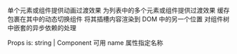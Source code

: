 <!--
单页面应用（SPA）
通俗一点说就是指只有一个主页面的应用，浏览器一开始要加载所有必须的 html, js, css。所有的页面内容都包含在这个所谓的主页面中。但在写的时候，还是会分开写（页面片段），然后在交互的时候由路由程序动态载入，单页面的页面跳转，仅刷新局部资源。多应用于pc端。

多页面（MPA）
指一个应用中有多个页面，页面跳转时是整页刷新


单页面(Single-Page application)的优点：
用户体验好，快，内容的改变不需要重新加载整个页面，基于这一点spa对服务器压力较小；前后端分离；页面效果会比较炫酷（比如切换页面内容时的专场动画）。

单页面缺点：
不利于seo；导航不可用，如果一定要导航需要自行实现前进、后退。（由于是单页面不能用浏览器的前进后退功能，所以需要自己建立堆栈管理）；初次加载时耗时多；页面复杂度提高很多
-->

<!-- 文件基本写法
        <template>
            <div class="example">{{ msg }}</div>
        </template>

        <script>
            export default {
                data() {
                    return {
                        msg: 'Hello world!'
                    }
                }
            }
        </script>

        <style>
            .example {
            color: red;
            }
        </style>

        <custom1>
            This could be e.g. documentation for the component.
        </custom1>

     单文件组件 (SFC)，*.vue 作为文件扩展名，三种顶层语言块： <template>、<script>、<style>以及一些其他的自定义块
        <template>：最顶层只能有一个，变量双大括号语法 mustache
        <script>最顶层也是一个(<script setup>除外)
        <style>可以包含多个，每个可以有scoped活module attribute
        自定义块：第三方包的如<i18n>或自定义的块
 -->

 <!-- 
    递归组件自引用
    一个名为 FooBar.vue 的组件可以<FooBar/> 引用自己
  -->

 <!-- 动态组件
    <script setup>
        import Foo from './Foo.vue'
        import Bar from './Bar.vue'
    </script>
    <template>
    <component :is="Foo" />
    <component :is="someCondition ? Foo : Bar" />
    </template>
-->

<!-- css功能
    <style scoped>
        scoped限制样式在当前组件中使用
        .example {
            color: red;
        }
        深度选择器 可以更深影响到子组件
        .child :deep(.b){
            color: red;
        }
        插槽选择器 :slotted
        :slotted(div) {
        color: red;
        }
        全局选择器
        :global(.red) {
            color: red;
        }
    </style>
    可以混用 <style> <style scoped>


    Class与style
 -->
<!--
cssModules
    CSS class 作为 $style 对象暴露给组件
    <template>
        <p :class="$style.red">This should be red</p>
    </template>

    <style module>
        .red {
            color: red;
        }
    </style>

    module attribute还可以自定义名字，如为<style module='a'>，组件引用就<p :class="a.red">
    组合式 API用useCssModule实现

css中可以支持v-bind css函授将值链接到动态状态值

    <template>
        <p>hello</p>
    </template>
    <script setup>
        const theme = {
            color: 'red'
        }
    </script>
    <style scoped>
        p {
            color: v-bind('theme.color');
        }
    </style>
 -->

<!--
    生命周期函数
        渲染时
            beforeCreate
            created
            含有预编译模版
                beforeMount  组合式onBeforeMount
                mounted     组合式onMounted
        重绘时
            beforeUpdate    组合式 onBeforeUpdate
            updated         组合式onUpdated
        销毁时
            beforeUnmount   组合式onBeforeMount
            unmounted       组合式onUnmounted

            errorCaptured   组合式onErrorCaptured
    <KeepAlive>   特有
        组件被移除时
            deactivated     组合式onDeactivated
        组件插入dom时
            activated       组合式onActivated
    服务端渲染
        渲染之前
            serverPrefetch  组合式onServerPrefetch


    简述Vue 子组件和父组件执行顺序 ？
        加载渲染过程：
            1.父组件 beforeCreate
            2.父组件 created
            3.父组件 beforeMount
                4.子组件 beforeCreate
                5.子组件 created
                6.子组件 beforeMount
                7.子组件 mounted
            8.父组件 mounted
        更新过程：
            1. 父组件 beforeUpdate
                2.子组件 beforeUpdate
                3.子组件 updated
            4.父组件 updated
        销毁过程：
            1. 父组件 beforeDestroy
                2.子组件 beforeDestroy
                3.子组件 destroyed
            4.父组件 destorye
-->

<!-- 内置组件 -->

<Transition> 单个元素或组件提供动画过渡效果
<TransitionGroup> 为列表中的多个元素或组件提供过渡效果
<KeepAlive> 缓存包裹在其中的动态切换组件
<Teleport> 将其插槽内容渲染到 DOM 中的另一个位置
<Suspense> 对组件树中嵌套的异步依赖的处理

<!-- 内置特殊元素 -->

<component> Props is: string | Component
<slot> 可用 name 属性指定名称
<template> 顶层标签中的<template>不支持指令，其他支持 v-if v-else-if v-else v-for v-slot key 值

<!-- 两种写法

选项式
        <script>
            export default {
                data() {
                    return {
                        msg: 'Hello world!'
                    }
                }
            }
        </script>

组合式  setup   配合响应式api使用
        <script setup>
            import { ref } from 'vue'；
            const msg=ref(Hello world!')
        </script>
    在非单文件或选项式中使用组合式时，可以使用setup()
        <script>
            import { ref } from 'vue'；
            export default {
                setup() {
                    const msg=ref(Hello world!')
                    return {
                        msg
                    }
                }
            }
        </script>



        顶层的绑定会被暴露给模板

        优点：
            1 更少的样板内容，更简洁的代码
            2 能够使用纯 TypeScript 声明 props 和自定义事件。
            3 其模板会被编译成同一作用域内的渲染函数，避免了渲染上下文代理对象，性能会提升
            4 减少了语言服务器从代码中抽取类型的工作，更好的 IDE 类型推导性能
 -->
